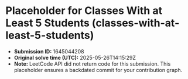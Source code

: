 # Placeholder for Classes With at Least 5 Students (classes-with-at-least-5-students)

- **Submission ID:** 1645044208
- **Original solve time (UTC):** 2025-05-26T14:15:29Z
- **Note:** LeetCode API did not return code for this submission.
  This placeholder ensures a backdated commit for your contribution graph.
